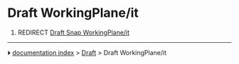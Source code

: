 # Draft WorkingPlane/it
1.  REDIRECT [Draft Snap WorkingPlane/it](Draft_Snap_WorkingPlane/it.md)



---
⏵ [documentation index](../README.md) > [Draft](Draft_Workbench.md) > Draft WorkingPlane/it

